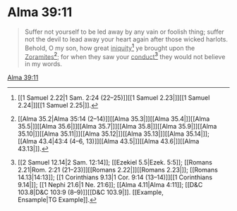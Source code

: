 # Alma 39:11

> Suffer not yourself to be led away by any vain or foolish thing; suffer not the devil to lead away your heart again after those wicked harlots. Behold, O my son, how great <u>iniquity</u>[^a] ye brought upon the <u>Zoramites</u>[^b]; for when they saw your <u>conduct</u>[^c] they would not believe in my words.

[Alma 39:11](https://www.churchofjesuschrist.org/study/scriptures/bofm/alma/39?lang=eng&id=p11#p11)


[^a]: [[1 Samuel 2.22|1 Sam. 2:24 (22–25)]][[1 Samuel 2.23|]][[1 Samuel 2.24|]][[1 Samuel 2.25|]].  
[^b]: [[Alma 35.2|Alma 35:14 (2–14)]][[Alma 35.3|]][[Alma 35.4|]][[Alma 35.5|]][[Alma 35.6|]][[Alma 35.7|]][[Alma 35.8|]][[Alma 35.9|]][[Alma 35.10|]][[Alma 35.11|]][[Alma 35.12|]][[Alma 35.13|]][[Alma 35.14|]]; [[Alma 43.4|43:4 (4–6, 13)]][[Alma 43.5|]][[Alma 43.6|]][[Alma 43.13|]].  
[^c]: [[2 Samuel 12.14|2 Sam. 12:14]]; [[Ezekiel 5.5|Ezek. 5:5]]; [[Romans 2.21|Rom. 2:21 (21–23)]][[Romans 2.22|]][[Romans 2.23|]]; [[Romans 14.13|14:13]]; [[1 Corinthians 9.13|1 Cor. 9:14 (13–14)]][[1 Corinthians 9.14|]]; [[1 Nephi 21.6|1 Ne. 21:6]]; [[Alma 4.11|Alma 4:11]]; [[D&C 103.8|D&C 103:9 (8–9)]][[D&C 103.9|]]. [[Example, Ensample|TG Example]].  
